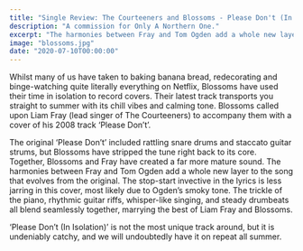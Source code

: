 ```yaml
---
title: "Single Review: The Courteeners and Blossoms - Please Don't (In Isolation)"
description: "A commission for Only A Northern One."
excerpt: "The harmonies between Fray and Tom Ogden add a whole new layer to the track, with the instrumentation blending seamlessly together."
image: "blossoms.jpg"
date: "2020-07-10T00:00:00"
---
```


Whilst many of us have taken to baking banana bread, redecorating and binge-watching quite literally everything on Netflix, Blossoms have used their time in isolation to record covers. Their latest track transports you straight to summer with its chill vibes and calming tone. Blossoms called upon Liam Fray (lead singer of The Courteeners) to accompany them with a cover of his 2008 track ‘Please Don’t’. 

The original ‘Please Don’t’ included rattling snare drums and staccato guitar strums, but Blossoms have stripped the tune right back to its core. Together, Blossoms and Fray have created a far more mature sound. The harmonies between Fray and Tom Ogden add a whole new layer to the song that evolves from the original. The stop-start invective in the lyrics is less jarring in this cover, most likely due to Ogden’s smoky tone. The trickle of the piano, rhythmic guitar riffs, whisper-like singing, and steady drumbeats all blend seamlessly together, marrying the best of Liam Fray and Blossoms. 

‘Please Don’t (In Isolation)’ is not the most unique track around, but it is undeniably catchy, and we will undoubtedly have it on repeat all summer. 
